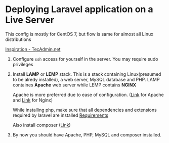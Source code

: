 # Deploying Laravel application on a Live Server

This config is mostly for CentOS 7, but flow is same for almost all Linux distributions

[Inspiration - TecAdmin.net](https://tecadmin.net/install-laravel-framework-on-centos/)

1. Configure `ssh` access for yourself in the server. You may require sudo privileges

2. Install **LAMP** or **LEMP** stack. This is a stack containing Linux(presumed to be alredy installed), a web server, MySQL database and PHP. LAMP containes **Apache** web server while LEMP contains **NGINX**

    Apache is more preferred due to ease of configuration. ([Link](https://tecadmin.net/install-apache-php-fpm-centos-8/) for Apache and [Link](https://www.digitalocean.com/community/tutorials/how-to-install-linux-nginx-mysql-php-lemp-stack-ubuntu-18-04) for Nginx)

    While installing php, make sure that all dependencies and extensions required by laravel are installed [Requirements](https://laravel.com/docs/5.7/installation#server-requirements)

    Also install composer ([Link](https://linuxize.com/post/how-to-install-and-use-composer-on-centos-7/))

3. By now you should have Apache, PHP, MySQL and composer installed.